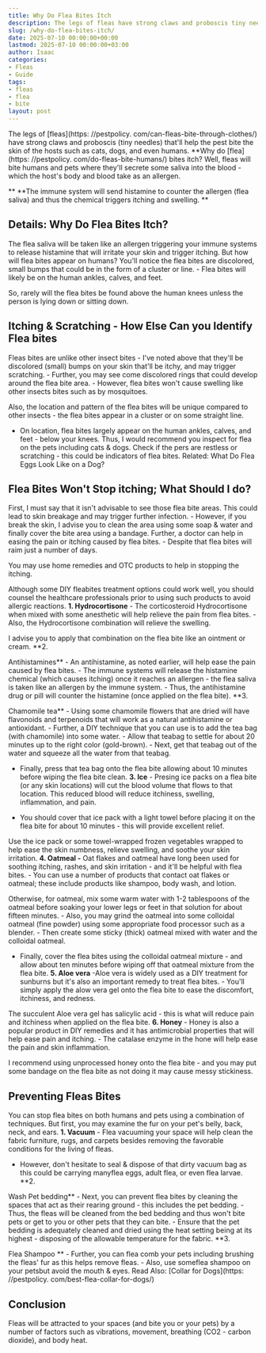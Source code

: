 ```yaml
---
title: Why Do Flea Bites Itch
description: The legs of fleas have strong claws and proboscis tiny needles that'll help the pest bite the skin of the hosts such as cats, dogs , and even humans. Why do...
slug: /why-do-flea-bites-itch/
date: 2025-07-10 00:00:00+00:00
lastmod: 2025-07-10 00:00:00+03:00
author: Isaac
categories:
- Fleas
- Guide
tags:
- fleas
- flea
- bite
layout: post
---
```


The legs of [fleas](https: //pestpolicy. com/can-fleas-bite-through-clothes/) have strong claws and proboscis (tiny needles) that'll help the pest bite the skin of the hosts such as cats, dogs, and even humans. **Why do [flea](https: //pestpolicy. com/do-fleas-bite-humans/) bites itch? Well, fleas will bite humans and pets where they'll secrete some saliva into the blood - which the host's body and blood take as an allergen.

** **The immune system will send histamine to counter the allergen (flea saliva) and thus the chemical triggers itching and swelling. **

##  Details: Why Do Flea Bites Itch?

The flea saliva will be taken like an allergen triggering your immune systems to release histamine that will irritate your skin and trigger itching. But how will flea bites appear on humans? You'll notice the flea bites are discolored, small bumps that could be in the form of a cluster or line. - Flea bites will likely be on the human ankles, calves, and feet.

So, rarely will the flea bites be found above the human knees unless the person is lying down or sitting down.

##  Itching & Scratching - How Else Can you Identify Flea bites

Fleas bites are unlike other insect bites - I've noted above that they'll be discolored (small) bumps on your skin that'll be itchy, and may trigger scratching. - Further, you may see come discolored rings that could develop around the flea bite area. - However, flea bites won't cause swelling like other insects bites such as by mosquitoes.

Also, the location and pattern of the flea bites will be unique compared to other insects - the flea bites appear in a cluster or on some straight line.

- On location, flea bites largely appear on the human ankles, calves, and feet - below your knees. Thus, I would recommend you inspect for flea on the pets including cats & dogs. Check if the pers are restless or scratching - this could be indicators of flea bites. Related: What Do Flea Eggs Look Like on a Dog?

##  Flea Bites Won't Stop itching; What Should I do?

First, I must say that it isn't advisable to see those flea bite areas. This could lead to skin breakage and may trigger further infection. - However, if you break the skin, I advise you to clean the area using some soap & water and finally cover the bite area using a bandage. Further, a doctor can help in easing the pain or itching caused by flea bites. - Despite that flea bites will raim just a number of days.

You may use home remedies and OTC products to help in stopping the itching.

Although some DIY fleabites treatment options could work well, you should counsel the healthcare professionals prior to using such products to avoid allergic reactions. **1. Hydrocortisone** - The corticosteroid Hydrocortisone when mixed with some anesthetic will help relieve the pain from flea bites. - Also, the Hydrocortisone combination will relieve the swelling.

I advise you to apply that combination on the flea bite like an ointment or cream. **2.

Antihistamines** - An antihistamine, as noted earlier, will help ease the pain caused by flea bites. - The immune systems will release the histamine chemical (which causes itching) once it reaches an allergen - the flea saliva is taken like an allergen by the immune system. - Thus, the antihistamine drug or pill will counter the histamine (once applied on the flea bite). **3.

Chamomile tea** - Using some chamomile flowers that are dried will have flavonoids and terpenoids that will work as a natural antihistamine or antioxidant. - Further, a DIY technique that you can use is to add the tea bag (with chamomile) into some water. - Allow that teabag to settle for about 20 minutes up to the right color (gold-brown). - Next, get that teabag out of the water and squeeze all the water from that teabag.

- Finally, press that tea bag onto the flea bite allowing about 10 minutes before wiping the flea bite clean. **3. Ice** - Presing ice packs on a flea bite (or any skin locations) will cut the blood volume that flows to that location. This reduced blood will reduce itchiness, swelling, inflammation, and pain.

- You should cover that ice pack with a light towel before placing it on the flea bite for about 10 minutes - this will provide excellent relief.

Use the ice pack or some towel-wrapped frozen vegetables wrapped to help ease the skin numbness, relieve swelling, and soothe your skin irritation. **4. Oatmeal -** Oat flakes and oatmeal have long been used for soothing itching, rashes, and skin irritation - and it'll be helpful with flea bites. - You can use a number of products that contact oat flakes or oatmeal; these include products like shampoo, body wash, and lotion.

Otherwise, for oatmeal, mix some warm water with 1-2 tablespoons of the oatmeal before soaking your lower legs or feet in that solution for about fifteen minutes. - Also, you may grind the oatmeal into some colloidal oatmeal (fine powder) using some appropriate food processor such as a blender. - Then create some sticky (thick) oatmeal mixed with water and the colloidal oatmeal.

- Finally, cover the flea bites using the colloidal oatmeal mixture - and allow about ten minutes before wiping off that oatmeal mixture from the flea bite. **5. Aloe vera** -Aloe vera is widely used as a DIY treatment for sunburns but it's also an important remedy to treat flea bites. - You'll simply apply the alow vera gel onto the flea bite to ease the discomfort, itchiness, and redness.

The succulent Aloe vera gel has salicylic acid - this is what will reduce pain and itchiness when applied on the flea bite. **6. Honey** - Honey is also a popular product in DIY remedies and it has antimicrobial properties that will help ease pain and itching. - The catalase enzyme in the hone will help ease the pain and skin inflammation.

I recommend using unprocessed honey onto the flea bite - and you may put some bandage on the flea bite as not doing it may cause messy stickiness.

##  Preventing Fleas Bites

You can stop flea bites on both humans and pets using a combination of techniques. But first, you may examine the fur on your pet's belly, back, neck, and ears. **1. Vacuum** - Flea vacuuming your space will help clean the fabric furniture, rugs, and carpets besides removing the favorable conditions for the living of fleas.

- However, don't hesitate to seal & dispose of that dirty vacuum bag as this could be carrying manyflea eggs, adult flea, or even flea larvae. **2.

Wash Pet bedding** - Next, you can prevent flea bites by cleaning the spaces that act as their rearing ground - this includes the pet bedding. - Thus, the fleas will be cleaned from the bed bedding and thus won't bite pets or get to you or other pets that they can bite. - Ensure that the pet bedding is adequately cleaned and dried using the heat setting being at its highest - disposing of the allowable temperature for the fabric. **3.

Flea Shampoo ** - Further, you can flea comb your pets including brushing the fleas' fur as this helps remove fleas. - Also, use someflea shampoo on your petsbut avoid the mouth & eyes. Read Also: [Collar for Dogs](https: //pestpolicy. com/best-flea-collar-for-dogs/)

##  Conclusion

Fleas will be attracted to your spaces (and bite you or your pets) by a number of factors such as vibrations, movement, breathing (CO2 - carbon dioxide), and body heat.
